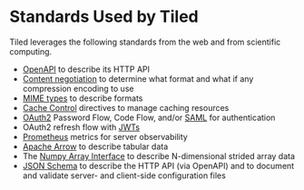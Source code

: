# Standards Used by Tiled

Tiled leverages the following standards from the web and from scientific computing.

* [OpenAPI](https://www.openapis.org/) to describe its HTTP API
* [Content negotiation](https://developer.mozilla.org/en-US/docs/Web/HTTP/Content_negotiation) to determine what format and what if any compression encoding to use
* [MIME types](https://developer.mozilla.org/en-US/docs/Web/HTTP/Basics_of_HTTP/MIME_types) to describe formats
* [Cache Control](https://developer.mozilla.org/en-US/docs/Web/HTTP/Headers/Cache-Control) directives to manage caching resources
* [OAuth2](https://oauth.net/2/) Password Flow, Code Flow, and/or [SAML](https://developers.onelogin.com/saml) for authentication
* OAuth2 refresh flow with [JWTs](https://jwt.io/)
* [Prometheus](https://prometheus.io/) metrics for server observability
* [Apache Arrow](https://arrow.apache.org/) to describe tabular data
* The [Numpy Array Interface](https://numpy.org/doc/stable/reference/arrays.interface.html#object.__array_interface__) to describe N-dimensional strided array data
* [JSON Schema](https://json-schema.org/understanding-json-schema/) to describe the HTTP API (via OpenAPI) and to document and validate server- and client-side configuration files

